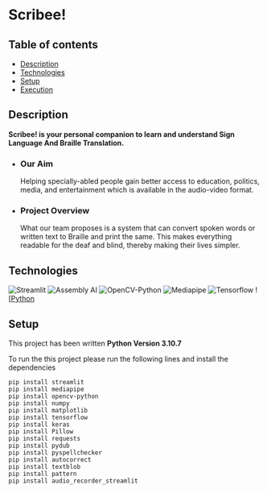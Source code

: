 ﻿# Scribee!

## Table of contents
* [Description](#Description)
* [Technologies](#Technologies)
* [Setup](#Setup)
* [Execution](#Execution)

## Description
**Scribee! is your personal companion to learn and understand Sign Language And Braille Translation.** 
- ### Our Aim 
  Helping specially-abled people gain better access to education, politics, media, and entertainment which is available in the audio-video format.
- ### Project Overview
  What our team proposes is a system that can convert spoken words or written text to Braille and print the same. This makes everything readable for the deaf and blind, thereby making their lives simpler.

## Technologies
![Streamlit](https://img.shields.io/badge/Streamlit-1.13.0-red)
![Assembly AI](https://img.shields.io/badge/Assembly--AI-API-orange)
![OpenCV-Python](https://img.shields.io/badge/OpenCV-1.23.3-yellow)
![Mediapipe](https://img.shields.io/badge/Mediapipe-1.16.0-blue)
![Tensorflow](https://img.shields.io/badge/Tensorflow-3.2.1-green)
![[Python](https://img.shields.io/badge/Python-3.10.7-blueviolet)

## Setup
This project has been written **Python Version 3.10.7**

To run the this project please run the following lines and install the dependencies 
```
pip install streamlit
pip install mediapipe
pip install opencv-python
pip install numpy
pip install matplotlib
pip install tensorflow
pip install keras
pip install Pillow
pip install requests
pip install pydub
pip install pyspellchecker
pip install autocorrect
pip install textblob
pip install pattern
pip install audio_recorder_streamlit
```





